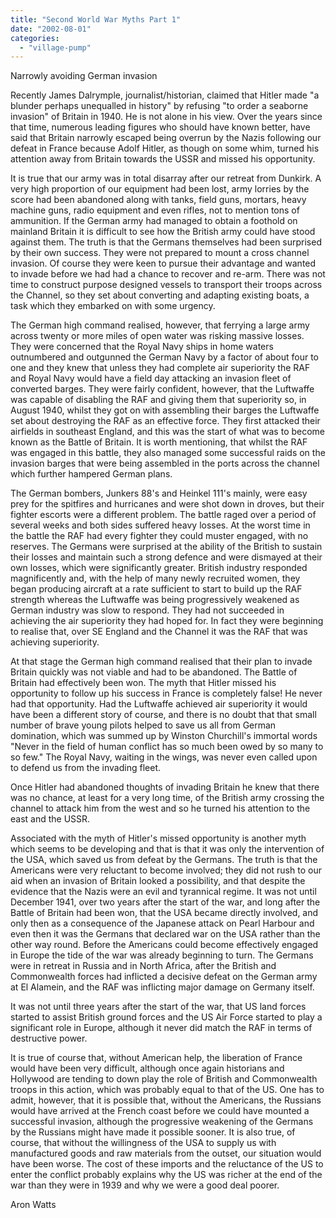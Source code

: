 ```yaml
---
title: "Second World War Myths Part 1"
date: "2002-08-01"
categories: 
  - "village-pump"
---
```


Narrowly avoiding German invasion

Recently James Dalrymple, journalist/historian, claimed that Hitler made "a blunder perhaps unequalled in history" by refusing "to order a seaborne invasion" of Britain in 1940. He is not alone in his view. Over the years since that time, numerous leading figures who should have known better, have said that Britain narrowly escaped being overrun by the Nazis following our defeat in France because Adolf Hitler, as though on some whim, turned his attention away from Britain towards the USSR and missed his opportunity.

It is true that our army was in total disarray after our retreat from Dunkirk. A very high proportion of our equipment had been lost, army lorries by the score had been abandoned along with tanks, field guns, mortars, heavy machine guns, radio equipment and even rifles, not to mention tons of ammunition. If the German army had managed to obtain a foothold on mainland Britain it is difficult to see how the British army could have stood against them. The truth is that the Germans themselves had been surprised by their own success. They were not prepared to mount a cross channel invasion. Of course they were keen to pursue their advantage and wanted to invade before we had had a chance to recover and re-arm. There was not time to construct purpose designed vessels to transport their troops across the Channel, so they set about converting and adapting existing boats, a task which they embarked on with some urgency.

The German high command realised, however, that ferrying a large army across twenty or more miles of open water was risking massive losses. They were concerned that the Royal Navy ships in home waters outnumbered and outgunned the German Navy by a factor of about four to one and they knew that unless they had complete air superiority the RAF and Royal Navy would have a field day attacking an invasion fleet of converted barges. They were fairly confident, however, that the Luftwaffe was capable of disabling the RAF and giving them that superiority so, in August 1940, whilst they got on with assembling their barges the Luftwaffe set about destroying the RAF as an effective force. They first attacked their airfields in southeast England, and this was the start of what was to become known as the Battle of Britain. It is worth mentioning, that whilst the RAF was engaged in this battle, they also managed some successful raids on the invasion barges that were being assembled in the ports across the channel which further hampered German plans.

The German bombers, Junkers 88's and Heinkel 111's mainly, were easy prey for the spitfires and hurricanes and were shot down in droves, but their fighter escorts were a different problem. The battle raged over a period of several weeks and both sides suffered heavy losses. At the worst time in the battle the RAF had every fighter they could muster engaged, with no reserves. The Germans were surprised at the ability of the British to sustain their losses and maintain such a strong defence and were dismayed at their own losses, which were significantly greater. British industry responded magnificently and, with the help of many newly recruited women, they began producing aircraft at a rate sufficient to start to build up the RAF strength whereas the Luftwaffe was being progressively weakened as German industry was slow to respond. They had not succeeded in achieving the air superiority they had hoped for. In fact they were beginning to realise that, over SE England and the Channel it was the RAF that was achieving superiority.

At that stage the German high command realised that their plan to invade Britain quickly was not viable and had to be abandoned. The Battle of Britain had effectively been won. The myth that Hitler missed his opportunity to follow up his success in France is completely false! He never had that opportunity. Had the Luftwaffe achieved air superiority it would have been a different story of course, and there is no doubt that that small number of brave young pilots helped to save us all from German domination, which was summed up by Winston Churchill's immortal words "Never in the field of human conflict has so much been owed by so many to so few." The Royal Navy, waiting in the wings, was never even called upon to defend us from the invading fleet.

Once Hitler had abandoned thoughts of invading Britain he knew that there was no chance, at least for a very long time, of the British army crossing the channel to attack him from the west and so he turned his attention to the east and the USSR.

Associated with the myth of Hitler's missed opportunity is another myth which seems to be developing and that is that it was only the intervention of the USA, which saved us from defeat by the Germans. The truth is that the Americans were very reluctant to become involved; they did not rush to our aid when an invasion of Britain looked a possibility, and that despite the evidence that the Nazis were an evil and tyrannical regime. It was not until December 1941, over two years after the start of the war, and long after the Battle of Britain had been won, that the USA became directly involved, and only then as a consequence of the Japanese attack on Pearl Harbour and even then it was the Germans that declared war on the USA rather than the other way round. Before the Americans could become effectively engaged in Europe the tide of the war was already beginning to turn. The Germans were in retreat in Russia and in North Africa, after the British and Commonwealth forces had inflicted a decisive defeat on the German army at El Alamein, and the RAF was inflicting major damage on Germany itself.

It was not until three years after the start of the war, that US land forces started to assist British ground forces and the US Air Force started to play a significant role in Europe, although it never did match the RAF in terms of destructive power.

It is true of course that, without American help, the liberation of France would have been very difficult, although once again historians and Hollywood are tending to down play the role of British and Commonwealth troops in this action, which was probably equal to that of the US. One has to admit, however, that it is possible that, without the Americans, the Russians would have arrived at the French coast before we could have mounted a successful invasion, although the progressive weakening of the Germans by the Russians might have made it possible sooner. It is also true, of course, that without the willingness of the USA to supply us with manufactured goods and raw materials from the outset, our situation would have been worse. The cost of these imports and the reluctance of the US to enter the conflict probably explains why the US was richer at the end of the war than they were in 1939 and why we were a good deal poorer.

Aron Watts
